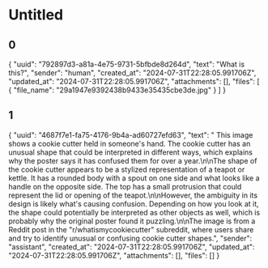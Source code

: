 # Untitled

## 0

{
  "uuid": "792897d3-a81a-4e75-9731-5bfbde8d264d",
  "text": "What is this?",
  "sender": "human",
  "created_at": "2024-07-31T22:28:05.991706Z",
  "updated_at": "2024-07-31T22:28:05.991706Z",
  "attachments": [],
  "files": [
    {
      "file_name": "29a1947e9392438b9433e35435cbe3de.jpg"
    }
  ]
}

## 1

{
  "uuid": "4687f7e1-fa75-4176-9b4a-ad60727efd63",
  "text": " This image shows a cookie cutter held in someone's hand. The cookie cutter has an unusual shape that could be interpreted in different ways, which explains why the poster says it has confused them for over a year.\n\nThe shape of the cookie cutter appears to be a stylized representation of a teapot or kettle. It has a rounded body with a spout on one side and what looks like a handle on the opposite side. The top has a small protrusion that could represent the lid or opening of the teapot.\n\nHowever, the ambiguity in its design is likely what's causing confusion. Depending on how you look at it, the shape could potentially be interpreted as other objects as well, which is probably why the original poster found it puzzling.\n\nThe image is from a Reddit post in the \"r/whatismycookiecutter\" subreddit, where users share and try to identify unusual or confusing cookie cutter shapes.",
  "sender": "assistant",
  "created_at": "2024-07-31T22:28:05.991706Z",
  "updated_at": "2024-07-31T22:28:05.991706Z",
  "attachments": [],
  "files": []
}
